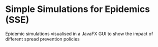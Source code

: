 # Simple Simulations for Epidemics (SSE)
Epidemic simulations visualised in a JavaFX GUI to show the impact of different spread prevention policies  
